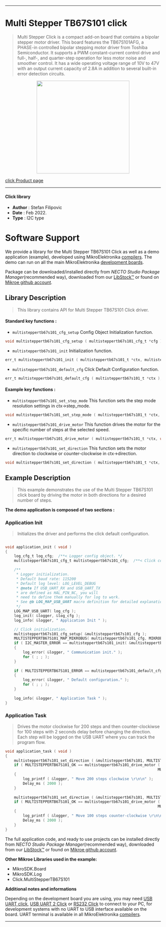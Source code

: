 
---
# Multi Stepper TB67S101 click

> Multi Stepper Click is a compact add-on board that contains a bipolar stepper motor driver. This board features the TB67S101AFG, a PHASE-in controlled bipolar stepping motor driver from Toshiba Semiconductor. It supports a PWM constant-current control drive and full-, half-, and quarter-step operation for less motor noise and smoother control. It has a wide operating voltage range of 10V to 47V with an output current capacity of 2.8A in addition to several built-in error detection circuits.

<p align="center">
  <img src="https://download.mikroe.com/images/click_for_ide/multisteppertb67s101_click.png" height=300px>
</p>

[click Product page](https://www.mikroe.com/multi-stepper-click-tb67s101)

---


#### Click library

- **Author**        : Stefan Filipovic
- **Date**          : Feb 2022.
- **Type**          : I2C type


# Software Support

We provide a library for the Multi Stepper TB67S101 Click
as well as a demo application (example), developed using MikroElektronika
[compilers](https://www.mikroe.com/necto-studio).
The demo can run on all the main MikroElektronika [development boards](https://www.mikroe.com/development-boards).

Package can be downloaded/installed directly from *NECTO Studio Package Manager*(recommended way), downloaded from our [LibStock&trade;](https://libstock.mikroe.com) or found on [Mikroe github account](https://github.com/MikroElektronika/mikrosdk_click_v2/tree/master/clicks).

## Library Description

> This library contains API for Multi Stepper TB67S101 Click driver.

#### Standard key functions :

- `multisteppertb67s101_cfg_setup` Config Object Initialization function.
```c
void multisteppertb67s101_cfg_setup ( multisteppertb67s101_cfg_t *cfg );
```

- `multisteppertb67s101_init` Initialization function.
```c
err_t multisteppertb67s101_init ( multisteppertb67s101_t *ctx, multisteppertb67s101_cfg_t *cfg );
```

- `multisteppertb67s101_default_cfg` Click Default Configuration function.
```c
err_t multisteppertb67s101_default_cfg ( multisteppertb67s101_t *ctx );
```

#### Example key functions :

- `multisteppertb67s101_set_step_mode` This function sets the step mode resolution settings in ctx->step_mode.
```c
void multisteppertb67s101_set_step_mode ( multisteppertb67s101_t *ctx, uint8_t mode );
```

- `multisteppertb67s101_drive_motor` This function drives the motor for the specific number of steps at the selected speed.
```c
err_t multisteppertb67s101_drive_motor ( multisteppertb67s101_t *ctx, uint32_t steps, uint8_t speed );
```

- `multisteppertb67s101_set_direction` This function sets the motor direction to clockwise or counter-clockwise in ctx->direction.
```c
void multisteppertb67s101_set_direction ( multisteppertb67s101_t *ctx, uint8_t dir );
```

## Example Description

> This example demonstrates the use of the Multi Stepper TB67S101 click board by driving the motor in both directions for a desired number of steps.

**The demo application is composed of two sections :**

### Application Init

> Initializes the driver and performs the click default configuration.

```c

void application_init ( void )
{
    log_cfg_t log_cfg;  /**< Logger config object. */
    multisteppertb67s101_cfg_t multisteppertb67s101_cfg;  /**< Click config object. */

    /** 
     * Logger initialization.
     * Default baud rate: 115200
     * Default log level: LOG_LEVEL_DEBUG
     * @note If USB_UART_RX and USB_UART_TX 
     * are defined as HAL_PIN_NC, you will 
     * need to define them manually for log to work. 
     * See @b LOG_MAP_USB_UART macro definition for detailed explanation.
     */
    LOG_MAP_USB_UART( log_cfg );
    log_init( &logger, &log_cfg );
    log_info( &logger, " Application Init " );

    // Click initialization.
    multisteppertb67s101_cfg_setup( &multisteppertb67s101_cfg );
    MULTISTEPPERTB67S101_MAP_MIKROBUS( multisteppertb67s101_cfg, MIKROBUS_1 );
    if ( I2C_MASTER_ERROR == multisteppertb67s101_init( &multisteppertb67s101, &multisteppertb67s101_cfg ) ) 
    {
        log_error( &logger, " Communication init." );
        for ( ; ; );
    }
    
    if ( MULTISTEPPERTB67S101_ERROR == multisteppertb67s101_default_cfg ( &multisteppertb67s101 ) )
    {
        log_error( &logger, " Default configuration." );
        for ( ; ; );
    }
    
    log_info( &logger, " Application Task " );
}

```

### Application Task

> Drives the motor clockwise for 200 steps and then counter-clockiwse for 100 steps with 2 seconds delay before changing the direction.
Each step will be logged on the USB UART where you can track the program flow.

```c
void application_task ( void )
{
    multisteppertb67s101_set_direction ( &multisteppertb67s101, MULTISTEPPERTB67S101_DIR_CW );
    if ( MULTISTEPPERTB67S101_OK == multisteppertb67s101_drive_motor ( &multisteppertb67s101, 200, 
                                                                     MULTISTEPPERTB67S101_SPEED_FAST ) )
    {
        log_printf ( &logger, " Move 200 steps clockwise \r\n\n" );
        Delay_ms ( 2000 );
    }
    
    multisteppertb67s101_set_direction ( &multisteppertb67s101, MULTISTEPPERTB67S101_DIR_CCW );
    if ( MULTISTEPPERTB67S101_OK == multisteppertb67s101_drive_motor ( &multisteppertb67s101, 100,
                                                                     MULTISTEPPERTB67S101_SPEED_FAST ) )
    {
        log_printf ( &logger, " Move 100 steps counter-clockwise \r\n\n" );
        Delay_ms ( 2000 );
    }
}
```

The full application code, and ready to use projects can be installed directly from *NECTO Studio Package Manager*(recommended way), downloaded from our [LibStock&trade;](https://libstock.mikroe.com) or found on [Mikroe github account](https://github.com/MikroElektronika/mikrosdk_click_v2/tree/master/clicks).

**Other Mikroe Libraries used in the example:**

- MikroSDK.Board
- MikroSDK.Log
- Click.MultiStepperTB67S101

**Additional notes and informations**

Depending on the development board you are using, you may need
[USB UART click](https://www.mikroe.com/usb-uart-click),
[USB UART 2 Click](https://www.mikroe.com/usb-uart-2-click) or
[RS232 Click](https://www.mikroe.com/rs232-click) to connect to your PC, for
development systems with no UART to USB interface available on the board. UART
terminal is available in all MikroElektronika
[compilers](https://shop.mikroe.com/compilers).

---
